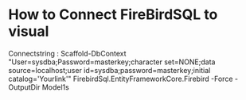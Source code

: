 # How to Connect FireBirdSQL to visual
Connectstring : Scaffold-DbContext "User=sysdba;Password=masterkey;character set=NONE;data source=localhost;user id=sysdba;password=masterkey;initial catalog='Yourlink'" FirebirdSql.EntityFrameworkCore.Firebird -Force -OutputDir Model1s
